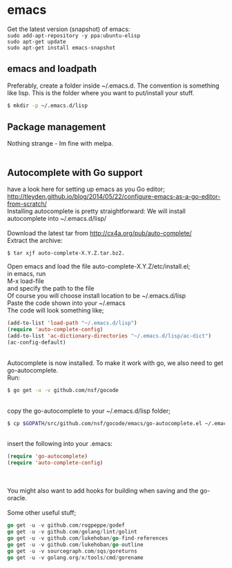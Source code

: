 # emacs
Get the latest version (snapshot) of emacs:  
	`sudo add-apt-repository -y ppa:ubuntu-elisp`  
	`sudo apt-get update`  
	`sudo apt-get install emacs-snapshot`

## emacs and loadpath
Preferably, create a folder inside ~/.emacs.d. The convention is something like lisp.
This is the folder where you want to put/install your stuff.

```bash
$ mkdir -p ~/.emacs.d/lisp
```

## Package management
Nothing strange - Im fine with melpa.
<br>
<br>
## Autocomplete with Go support
have a look here for setting up emacs as you Go editor;
<br>http://tleyden.github.io/blog/2014/05/22/configure-emacs-as-a-go-editor-from-scratch/
<br>
Installing autocomplete is pretty straightforward:
We will install autocomplete into ~/.emacs.d/lisp/<br>
<br>Download the latest tar from http://cx4a.org/pub/auto-complete/
<br>
Extract the archive:

```bash
$ tar xjf auto-complete-X.Y.Z.tar.bz2.
```

Open emacs and load the file auto-complete-X.Y.Z/etc/install.el;<br>
in emacs, run <br>
M-x load-file
<br>
and specify the path to the file
<br>
Of course you will choose install location to be ~/.emacs.d/lisp<br>
Paste the code shown into your ~/.emacs<br>
The code will look something like;<br>

```lisp
(add-to-list 'load-path "~/.emacs.d/lisp")
(require 'auto-complete-config)
(add-to-list 'ac-dictionary-directories "~/.emacs.d/lisp/ac-dict")
(ac-config-default)
```

<br>
Autocomplete is now installed. To make it work with go, we also need to get go-autocomplete.
<br>
Run:<br>


```bash
$ go get -u -v github.com/nsf/gocode
```

<br>
copy the go-autocomplete to your ~/.emacs.d/lisp folder;

```bash
$ cp $GOPATH/src/github.com/nsf/gocode/emacs/go-autocomplete.el ~/.emacs.d/lisp
```
	  
<br>
insert the following into your .emacs:
<br>

```lisp
(require 'go-autocomplete)
(require 'auto-complete-config)
```
<br>
<br>
You might also want to add hooks for building when saving and the go-oracle.  
<br>
<br>
Some other useful stuff;  

```go get -u -v github.com/nsf/gocode  
go get -u -v github.com/rogpeppe/godef  
go get -u -v github.com/golang/lint/golint  
go get -u -v github.com/lukehoban/go-find-references  
go get -u -v github.com/lukehoban/go-outline  
go get -u -v sourcegraph.com/sqs/goreturns  
go get -u -v golang.org/x/tools/cmd/gorename  
```
